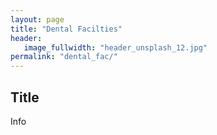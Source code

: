 ```yaml
---
layout: page
title: "Dental Facilties"
header:
   image_fullwidth: "header_unsplash_12.jpg"
permalink: "dental_fac/"
---
```


## Title
Info

